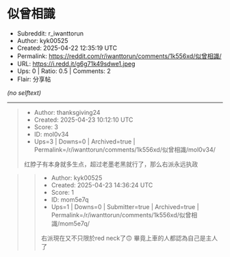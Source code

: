 # 似曾相識

- Subreddit: r_iwanttorun
- Author: kyk00525
- Created: 2025-04-22 12:35:19 UTC
- Permalink: https://reddit.com/r/iwanttorun/comments/1k556xd/似曾相識/
- URL: https://i.redd.it/g6g71k49sdwe1.jpeg
- Ups: 0 | Ratio: 0.5 | Comments: 2
- Flair: 分享帖

_(no selftext)_

---

> - Author: thanksgiving24
> - Created: 2025-04-23 10:12:10 UTC
> - Score: 3
> - ID: mol0v34
> - Ups=3 | Downs=0 | Archived=true | Permalink=/r/iwanttorun/comments/1k556xd/似曾相識/mol0v34/
>
> 红脖子有本身就多生点，超过老墨老黑就行了，那么右派永远执政

>> - Author: kyk00525
>> - Created: 2025-04-23 14:36:24 UTC
>> - Score: 1
>> - ID: mom5e7q
>> - Ups=1 | Downs=0 | Submitter=true | Archived=true | Permalink=/r/iwanttorun/comments/1k556xd/似曾相識/mom5e7q/
>>
>> 右派現在又不只限於red neck了🙃
>> 畢竟上車的人都認為自己是主人了
